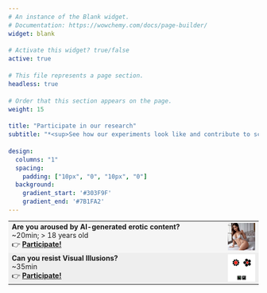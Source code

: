 ```yaml
---
# An instance of the Blank widget.
# Documentation: https://wowchemy.com/docs/page-builder/
widget: blank

# Activate this widget? true/false
active: true

# This file represents a page section.
headless: true

# Order that this section appears on the page.
weight: 15

title: "Participate in our research"
subtitle: "*<sup>See how our experiments look like and contribute to science</sup>*"

design:
  columns: "1"
  spacing:
    padding: ["10px", "0", "10px", "0"]
  background:
    gradient_start: '#303F9F'
    gradient_end: '#7B1FA2'
---
```





<table style="width:100%; border-collapse: collapse;" class="custom-table">
    <tr style="background-color: #F5F5F5;">
        <td style="width: 70%;">
            <b>Are you aroused by AI-generated erotic content?</b><br>
            ~20min; > 18 years old<br>👉
            <a href="https://realitybending.github.io/FictionEro/experiment/english?exp=website&lang=en"><b>Participate!</b></a>
        </td>
        <td style="width: 30%;">
            <a href="https://realitybending.github.io/FictionEro/experiment/english?exp=website&lang=en">
                <img src="img/FictionEro.webp" align="right" width="40%"/>
            </a>
        </td>
    </tr>
    <tr style="background-color: #EEEEEE;">
        <td style="width: 70%;">
            <b>Can you resist Visual Illusions?</b><br>
            ~35min<br>👉
            <a href="https://realitybending.github.io/IllusionGameSuggestibility/experiment/index?exp=website"><b>Participate!</b></a>
        </td>
        <td style="width: 30%;">
            <a href="https://realitybending.github.io/IllusionGameSuggestibility/experiment/index?exp=website">
                <img src="img/IllusionGame.png" align="right" width="40%"/>
            </a>
        </td>
    </tr>
</table>
